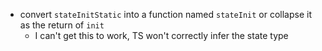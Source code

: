 -   convert `stateInitStatic` into a function named `stateInit` or collapse it as the return of `init`
    -   I can't get this to work, TS won't correctly infer the state type
